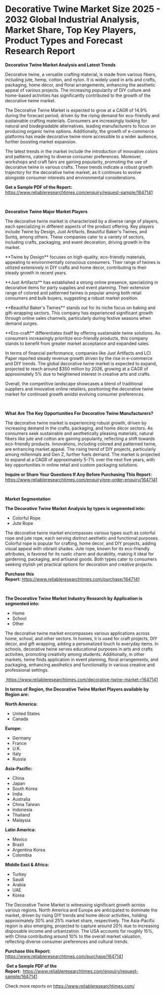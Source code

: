 <p><h1>Decorative Twine Market Size 2025 - 2032 Global Industrial Analysis, Market Share, Top Key Players, Product Types and Forecast Research Report</h1></p><p><strong>Decorative Twine Market Analysis and Latest Trends</strong></p>
<p><p>Decorative twine, a versatile crafting material, is made from various fibers, including jute, hemp, cotton, and nylon. It is widely used in arts and crafts, packaging, home décor, and floral arrangements, enhancing the aesthetic appeal of various projects. The increasing popularity of DIY culture and home-based activities has significantly contributed to the growth of the decorative twine market. </p><p>The Decorative Twine Market is expected to grow at a CAGR of 14.9% during the forecast period, driven by the rising demand for eco-friendly and sustainable crafting materials. Consumers are increasingly looking for natural and biodegradable alternatives, leading manufacturers to focus on producing organic twine options. Additionally, the growth of e-commerce platforms has made decorative twine more accessible to a wider audience, further boosting market expansion.</p><p>The latest trends in the market include the introduction of innovative colors and patterns, catering to diverse consumer preferences. Moreover, workshops and craft fairs are gaining popularity, promoting the use of decorative twine in various crafts. These trends indicate a robust growth trajectory for the decorative twine market, as it continues to evolve alongside consumer interests and environmental considerations.</p></p>
<p><strong>Get a Sample PDF of the Report:&nbsp;</strong> <a href="https://www.reliableresearchtimes.com/enquiry/request-sample/1647141?utm_campaign=3088&utm_medium=2&utm_source=Github&utm_content=ia&utm_term=05042025&utm_id=decorative-twine">https://www.reliableresearchtimes.com/enquiry/request-sample/1647141</a></p>
<p>&nbsp;</p>
<p><strong>Decorative Twine Major Market Players</strong></p>
<p><p>The decorative twine market is characterized by a diverse range of players, each specializing in different aspects of the product offering. Key players include Twine by Design, Just Artifacts, Beautiful Baker's Twines, and Suntq, among others. These companies cater to a variety of sectors, including crafts, packaging, and event decoration, driving growth in the market.</p><p>**Twine by Design** focuses on high-quality, eco-friendly materials, appealing to environmentally conscious consumers. Their range of twines is utilized extensively in DIY crafts and home decor, contributing to their steady growth in recent years.</p><p>**Just Artifacts** has established a strong online presence, specializing in decorative items for party supplies and event planning. Their extensive range of colored and patterned twines is popular among both retail consumers and bulk buyers, suggesting a robust market position.</p><p>**Beautiful Baker's Twines** stands out for its niche focus on baking and gift-wrapping sectors. This company has experienced significant growth through online sales channels, particularly during festive seasons when demand surges.</p><p>**Eco-craft** differentiates itself by offering sustainable twine solutions. As consumers increasingly prioritize eco-friendly products, this company stands to benefit from greater market acceptance and expanded sales.</p><p>In terms of financial performance, companies like Just Artifacts and LCI Paper reported steady revenue growth driven by the rise in e-commerce and DIY trends. The global decorative twine market is expected to expand, projected to reach around $350 million by 2026, growing at a CAGR of approximately 5% due to heightened interest in creative arts and crafts.</p><p>Overall, the competitive landscape showcases a blend of traditional suppliers and innovative online retailers, positioning the decorative twine market for continued growth amidst evolving consumer preferences.</p></p>
<p>&nbsp;</p>
<p><strong>What Are The Key Opportunities For Decorative Twine Manufacturers?</strong></p>
<p><p>The decorative twine market is experiencing robust growth, driven by increasing demand in the crafts, packaging, and home décor sectors. As consumers seek sustainable and aesthetically pleasing materials, natural fibers like jute and cotton are gaining popularity, reflecting a shift towards eco-friendly products. Innovations, including colored and patterned twine, are enhancing market appeal. The rising trend of DIY projects, particularly among millennials and Gen Z, further fuels demand. The market is projected to expand at a CAGR of approximately 5-7% over the next five years, with key opportunities in online retail and custom packaging solutions.</p></p>
<p><strong>Inquire or Share Your Questions If Any Before Purchasing This Report:</strong> <a href="https://www.reliableresearchtimes.com/enquiry/pre-order-enquiry/1647141?utm_campaign=3088&utm_medium=2&utm_source=Github&utm_content=ia&utm_term=05042025&utm_id=decorative-twine">https://www.reliableresearchtimes.com/enquiry/pre-order-enquiry/1647141</a></p>
<p>&nbsp;</p>
<p><strong>Market Segmentation</strong></p>
<p><strong>The Decorative Twine Market Analysis by types is segmented into:</strong></p>
<p><ul><li>Colorful Rope</li><li>Jute Rope</li></ul></p>
<p><p>The decorative twine market encompasses various types such as colorful rope and jute rope, each serving distinct aesthetic and functional purposes. Colorful rope is popular for crafting, home decor, and DIY projects, adding visual appeal with vibrant shades. Jute rope, known for its eco-friendly attributes, is favored for its rustic charm and durability, making it ideal for gardening, packaging, and artisanal goods. Both types cater to consumers seeking stylish yet practical options for decoration and creative projects.</p></p>
<p><strong>Purchase this Report:&nbsp;</strong><a href="https://www.reliableresearchtimes.com/purchase/1647141?utm_campaign=3088&utm_medium=2&utm_source=Github&utm_content=ia&utm_term=05042025&utm_id=decorative-twine">https://www.reliableresearchtimes.com/purchase/1647141</a></p>
<p>&nbsp;</p>
<p><strong>The Decorative Twine Market Industry Research by Application is segmented into:</strong></p>
<p><ul><li>Home</li><li>School</li><li>Other</li></ul></p>
<p><p>The decorative twine market encompasses various applications across home, school, and other sectors. In homes, it is used for craft projects, DIY decor, and gift wrapping, adding a personalized touch to everyday items. In schools, decorative twine serves educational purposes in arts and crafts activities, promoting creativity among students. Additionally, in other markets, twine finds application in event planning, floral arrangements, and packaging, enhancing aesthetics and functionality in various creative and professional settings.</p></p>
<p><a href="https://www.reliableresearchtimes.com/decorative-twine-market-r1647141?utm_campaign=3088&utm_medium=2&utm_source=Github&utm_content=ia&utm_term=05042025&utm_id=decorative-twine">&nbsp;https://www.reliableresearchtimes.com/decorative-twine-market-r1647141</a></p>
<p><strong>In terms of Region, the Decorative Twine Market Players available by Region are:</strong></p>
<p>
    <p> <strong> North America: </strong>
        <ul>
            <li>United States</li>
            <li>Canada</li>
        </ul>
        </p> 
    <p> <strong> Europe: </strong>
        <ul>
            <li>Germany</li>
            <li>France</li>
            <li>U.K.</li>
            <li>Italy</li>
            <li>Russia</li>
        </ul>
        </p> 
    <p> <strong> Asia-Pacific: </strong>
        <ul>
            <li>China</li>
            <li>Japan</li>
            <li>South Korea</li>
            <li>India</li>
            <li>Australia</li>
            <li>China Taiwan</li>
            <li>Indonesia</li>
            <li>Thailand</li>
            <li>Malaysia</li>
        </ul>
        </p> 
    <p> <strong> Latin America: </strong>
        <ul>
            <li>Mexico</li>
            <li>Brazil</li>
            <li>Argentina Korea</li>
            <li>Colombia</li>
        </ul>
        </p> 
    <p> <strong> Middle East & Africa: </strong>
        <ul>
            <li>Turkey</li>
            <li>Saudi</li>
            <li>Arabia</li>
            <li>UAE</li>
            <li>Korea</li>
        </ul>
    </p>
    </p>
<p><p>The Decorative Twine Market is witnessing significant growth across various regions. North America and Europe are anticipated to dominate the market, driven by rising DIY trends and home décor activities, holding approximately 30% and 25% market share, respectively. The Asia-Pacific region is also emerging, projected to capture around 20% due to increasing disposable income and urbanization. The USA accounts for roughly 15%, with China contributing around 10% to the overall market valuation, reflecting diverse consumer preferences and cultural trends.</p></p>
<p><strong>Purchase this Report: </strong><a href="https://www.reliableresearchtimes.com/purchase/1647141?utm_campaign=3088&utm_medium=2&utm_source=Github&utm_content=ia&utm_term=05042025&utm_id=decorative-twine">https://www.reliableresearchtimes.com/purchase/1647141</a></p>
<p>&nbsp;<strong>Get a Sample PDF of the Report:&nbsp;&nbsp;</strong><a href="https://www.reliableresearchtimes.com/enquiry/request-sample/1647141?utm_campaign=3088&utm_medium=2&utm_source=Github&utm_content=ia&utm_term=05042025&utm_id=decorative-twine">https://www.reliableresearchtimes.com/enquiry/request-sample/1647141</a></p>
<p><strong></strong></p>
<p>Check more reports on <a href="https://www.reliableresearchtimes.com/?utm_campaign=3088&utm_medium=2&utm_source=Github&utm_content=ia&utm_term=05042025&utm_id=decorative-twine">https://www.reliableresearchtimes.com/</a></p>